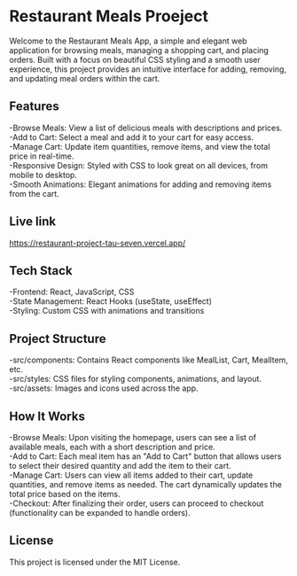 # Restaurant Meals Proeject

Welcome to the Restaurant Meals App, a simple and elegant web application for browsing meals, managing a shopping cart, and placing orders. Built with a focus on beautiful CSS styling and a smooth user experience, this project provides an intuitive interface for adding, removing, and updating meal orders within the cart.

## Features

-Browse Meals: View a list of delicious meals with descriptions and prices.  
-Add to Cart: Select a meal and add it to your cart for easy access.  
-Manage Cart: Update item quantities, remove items, and view the total price in real-time.  
-Responsive Design: Styled with CSS to look great on all devices, from mobile to desktop.  
-Smooth Animations: Elegant animations for adding and removing items from the cart.
## Live link
https://restaurant-project-tau-seven.vercel.app/

## Tech Stack

-Frontend: React, JavaScript, CSS  
-State Management: React Hooks (useState, useEffect)  
-Styling: Custom CSS with animations and transitions

## Project Structure

-src/components: Contains React components like MealList, Cart, MealItem, etc.  
-src/styles: CSS files for styling components, animations, and layout.  
-src/assets: Images and icons used across the app.

## How It Works

-Browse Meals: Upon visiting the homepage, users can see a list of available meals, each with a short description and price.  
-Add to Cart: Each meal item has an "Add to Cart" button that allows users to select their desired quantity and add the item to their cart.  
-Manage Cart: Users can view all items added to their cart, update quantities, and remove items as needed. The cart dynamically updates the total price based on the items.  
-Checkout: After finalizing their order, users can proceed to checkout (functionality can be expanded to handle orders).

## License

This project is licensed under the MIT License.
